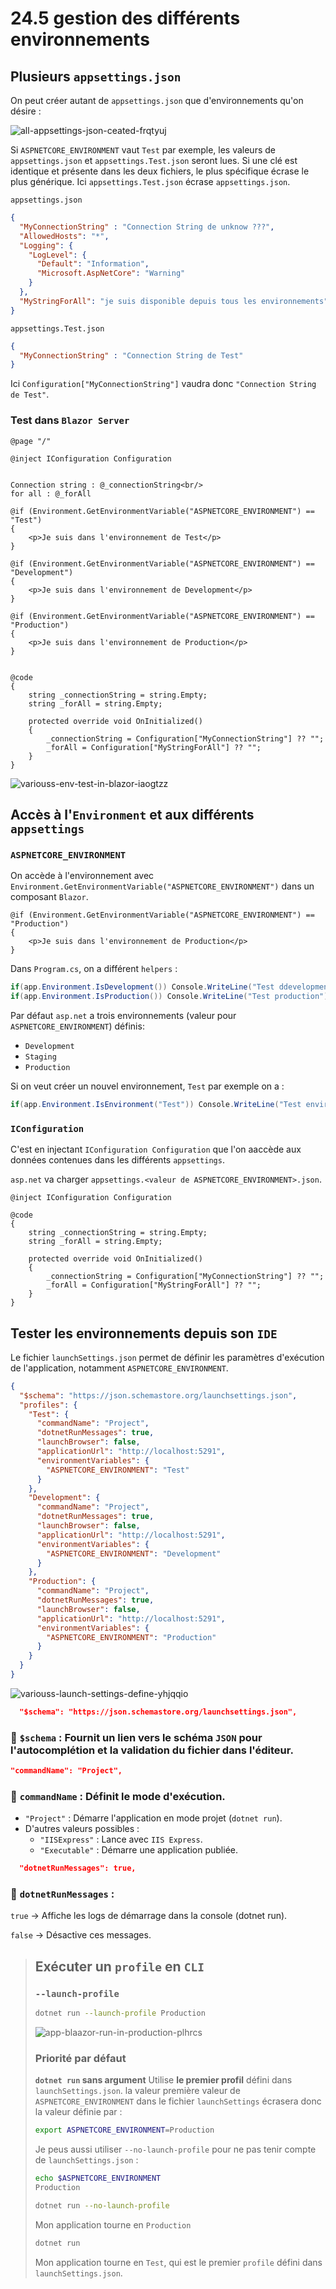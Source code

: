 # 24.5 gestion des différents environnements

## Plusieurs `appsettings.json`

On peut créer autant de `appsettings.json` que d'environnements qu'on désire :

<img src="assets/all-appsettings-json-ceated-frqtyuj.png" alt="all-appsettings-json-ceated-frqtyuj" />

Si `ASPNETCORE_ENVIRONMENT` vaut `Test` par exemple, les valeurs de `appsettings.json` et `appsettings.Test.json` seront lues. Si une clé est identique et présente dans les deux fichiers, le plus spécifique écrase le plus générique. Ici `appsettings.Test.json` écrase `appsettings.json`.

`appsettings.json`

```json
{
  "MyConnectionString" : "Connection String de unknow ???",
  "AllowedHosts": "*",
  "Logging": {
    "LogLevel": {
      "Default": "Information",
      "Microsoft.AspNetCore": "Warning"
    }
  },
  "MyStringForAll": "je suis disponible depuis tous les environnements"
}
```



`appsettings.Test.json`

```json
{
  "MyConnectionString" : "Connection String de Test"
}
```

Ici `Configuration["MyConnectionString"]` vaudra donc `"Connection String de Test"`.

### Test dans `Blazor Server`

```react
@page "/"

@inject IConfiguration Configuration


Connection string : @_connectionString<br/>
for all : @_forAll

@if (Environment.GetEnvironmentVariable("ASPNETCORE_ENVIRONMENT") == "Test")
{
    <p>Je suis dans l'environnement de Test</p>
}

@if (Environment.GetEnvironmentVariable("ASPNETCORE_ENVIRONMENT") == "Development")
{
    <p>Je suis dans l'environnement de Development</p>
}

@if (Environment.GetEnvironmentVariable("ASPNETCORE_ENVIRONMENT") == "Production")
{
    <p>Je suis dans l'environnement de Production</p>
}


@code
{
    string _connectionString = string.Empty;
    string _forAll = string.Empty;

    protected override void OnInitialized()
    {
        _connectionString = Configuration["MyConnectionString"] ?? "";
        _forAll = Configuration["MyStringForAll"] ?? "";
    }
}
```

<img src="assets/variouss-env-test-in-blazor-iaogtzz.png" alt="variouss-env-test-in-blazor-iaogtzz" />



## Accès à l'`Environment` et aux différents `appsettings`

### `ASPNETCORE_ENVIRONMENT`

On accède à l'environnement avec `Environment.GetEnvironmentVariable("ASPNETCORE_ENVIRONMENT")` dans un composant `Blazor`.

```react
@if (Environment.GetEnvironmentVariable("ASPNETCORE_ENVIRONMENT") == "Production")
{
    <p>Je suis dans l'environnement de Production</p>
}
```

Dans `Program.cs`, on a différent `helpers` :

```cs
if(app.Environment.IsDevelopment()) Console.WriteLine("Test ddevelopment");
if(app.Environment.IsProduction()) Console.WriteLine("Test production");
```

Par défaut `asp.net` a trois environnements (valeur pour `ASPNETCORE_ENVIRONMENT`) définis:

- `Development`
- `Staging`
- `Production`

Si on veut créer un nouvel environnement, `Test` par exemple on a :

```cs
if(app.Environment.IsEnvironment("Test")) Console.WriteLine("Test environment");
```



### `IConfiguration`

C'est en injectant `IConfiguration Configuration` que l'on aaccède aux données contenues dans les différents `appsettings`.

 `asp.net` va charger `appsettings.<valeur de ASPNETCORE_ENVIRONMENT>.json`.

```react
@inject IConfiguration Configuration

@code
{
    string _connectionString = string.Empty;
    string _forAll = string.Empty;

    protected override void OnInitialized()
    {
        _connectionString = Configuration["MyConnectionString"] ?? "";
        _forAll = Configuration["MyStringForAll"] ?? "";
    }
}
```



## Tester les environnements depuis son `IDE`

Le fichier `launchSettings.json` permet de définir les paramètres d'exécution de l'application, notamment `ASPNETCORE_ENVIRONMENT`.

```json
{
  "$schema": "https://json.schemastore.org/launchsettings.json",
  "profiles": {
    "Test": {
      "commandName": "Project",
      "dotnetRunMessages": true,
      "launchBrowser": false,
      "applicationUrl": "http://localhost:5291",
      "environmentVariables": {
        "ASPNETCORE_ENVIRONMENT": "Test"
      }
    },
    "Development": {
      "commandName": "Project",
      "dotnetRunMessages": true,
      "launchBrowser": false,
      "applicationUrl": "http://localhost:5291",
      "environmentVariables": {
        "ASPNETCORE_ENVIRONMENT": "Development"
      }
    },
    "Production": {
      "commandName": "Project",
      "dotnetRunMessages": true,
      "launchBrowser": false,
      "applicationUrl": "http://localhost:5291",
      "environmentVariables": {
        "ASPNETCORE_ENVIRONMENT": "Production"
      }
    }
  }
}
```

<img src="assets/variouss-launch-settings-define-yhjqqio.png" alt="variouss-launch-settings-define-yhjqqio" />

```json
  "$schema": "https://json.schemastore.org/launchsettings.json",
```

### 🔹 `$schema` : Fournit un lien vers le schéma `JSON` pour l'autocomplétion et la validation du fichier dans l'éditeur.


```json
"commandName": "Project",
```



### 🔹 **`commandName`** : Définit le mode d'exécution.

- `"Project"` : Démarre l'application en mode projet (`dotnet run`).
- D'autres valeurs possibles :
  - `"IISExpress"` : Lance avec `IIS Express`.
  - `"Executable"` : Démarre une application publiée.

```json
  "dotnetRunMessages": true,
```


### 🔹 `dotnetRunMessages` :

`true` → Affiche les logs de démarrage dans la console (dotnet run).

`false` → Désactive ces messages.



> ## Exécuter un `profile` en `CLI`
>
> ### `--launch-profile`
>
> ```bash
> dotnet run --launch-profile Production
> ```
>
> <img src="assets/app-blaazor-run-in-production-plhrcs.png" alt="app-blaazor-run-in-production-plhrcs" />
>
> ### Priorité par défaut
>
> **`dotnet run` sans argument** Utilise **le premier profil** défini dans `launchSettings.json`. la valeur première valeur de `ASPNETCORE_ENVIRONMENT` dans le fichier `launchSettings` écrasera donc la valeur définie par :
>
> ```bash 
> export ASPNETCORE_ENVIRONMENT=Production
> ```
>
> Je peus aussi utiliser `--no-launch-profile` pour ne pas tenir compte de `launchSettings.json` :
>
> ```bash
> echo $ASPNETCORE_ENVIRONMENT        
> Production
> 
> dotnet run --no-launch-profile 
> ```
>
> Mon application tourne en `Production`
>
> ```bash
> dotnet run
> ```
>
> Mon application tourne en `Test`, qui est le premier `profile` défini dans `launchSettings.json`.